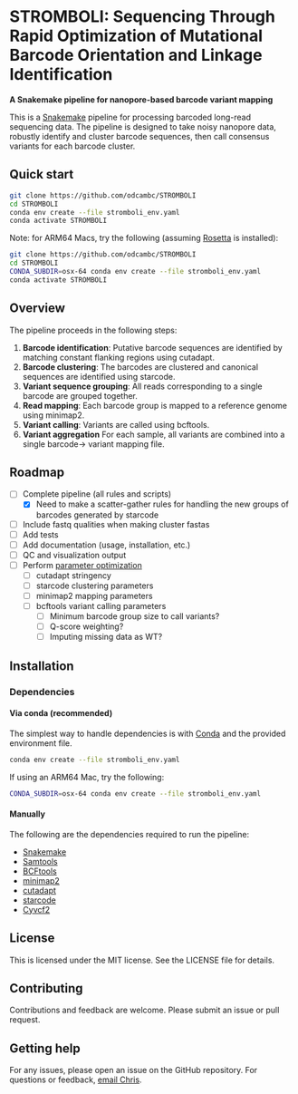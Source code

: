 # STROMBOLI: Sequencing Through Rapid Optimization of Mutational Barcode Orientation and Linkage Identification

**A Snakemake pipeline for nanopore-based barcode variant mapping**

This is a [Snakemake](https://snakemake.readthedocs.io/en/stable/) pipeline for processing barcoded long-read sequencing data. The pipeline is designed to take noisy nanopore data, robustly identify and cluster barcode sequences, then call consensus variants for each barcode cluster.

## Quick start

```bash
git clone https://github.com/odcambc/STROMBOLI
cd STROMBOLI
conda env create --file stromboli_env.yaml
conda activate STROMBOLI
```

Note: for ARM64 Macs, try the following (assuming [Rosetta](https://support.apple.com/en-us/102527) is installed):

```bash
git clone https://github.com/odcambc/STROMBOLI
cd STROMBOLI
CONDA_SUBDIR=osx-64 conda env create --file stromboli_env.yaml
conda activate STROMBOLI
```

## Overview

The pipeline proceeds in the following steps:

1. **Barcode identification**: Putative barcode sequences are identified by matching constant flanking regions using cutadapt.
2. **Barcode clustering**: The barcodes are clustered and canonical sequences are identified using starcode.
3. **Variant sequence grouping**: All reads corresponding to a single barcode are grouped together.
4. **Read mapping**: Each barcode group is mapped to a reference genome using minimap2.
5. **Variant calling**: Variants are called using bcftools.
6. **Variant aggregation** For each sample, all variants are combined into a single barcode-> variant mapping file.

## Roadmap

- [ ] Complete pipeline (all rules and scripts)
  - [x] Need to make a scatter-gather rules for handling the new groups of barcodes generated by starcode
- [ ] Include fastq qualities when making cluster fastas
- [ ] Add tests
- [ ] Add documentation (usage, installation, etc.)
- [ ] QC and visualization output
- [ ] Perform [parameter optimization](https://snakemake.readthedocs.io/en/stable/snakefiles/rules.html#parameter-space-exploration)
  - [ ] cutadapt stringency
  - [ ] starcode clustering parameters
  - [ ] minimap2 mapping parameters
  - [ ] bcftools variant calling parameters
    - [ ] Minimum barcode group size to call variants?
    - [ ] Q-score weighting?
    - [ ] Imputing missing data as WT?

## Installation

### Dependencies

#### Via conda (recommended)

The simplest way to handle dependencies is with [Conda](https://conda.io/docs/) and the provided environment file.

```bash
conda env create --file stromboli_env.yaml
```

If using an ARM64 Mac, try the following:

```bash
CONDA_SUBDIR=osx-64 conda env create --file stromboli_env.yaml
```

#### Manually

The following are the dependencies required to run the pipeline:

- [Snakemake](https://snakemake.readthedocs.io/en/stable/)
- [Samtools](http://www.htslib.org/)
- [BCFtools](https://samtools.github.io/bcftools/)
- [minimap2](https://github.com/lh3/minimap2)
- [cutadapt](https://cutadapt.readthedocs.io/en/stable/)
- [starcode](https://github.com/gui11aume/starcode)
- [Cyvcf2](https://github.com/brentp/cyvcf2)

## License

This is licensed under the MIT license. See the LICENSE file for details.

## Contributing

Contributions and feedback are welcome. Please submit an issue or pull request.

## Getting help

For any issues, please open an issue on the GitHub repository. For
questions or feedback, [email Chris](https://www.wcoyotelab.com/members/).
